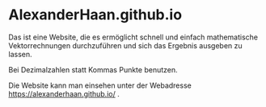 # AlexanderHaan.github.io

Das ist eine Website, die es ermöglicht schnell und einfach mathematische Vektorrechnungen durchzuführen und sich das Ergebnis ausgeben zu lassen.

Bei Dezimalzahlen statt Kommas Punkte benutzen.

Die Website kann man einsehen unter der Webadresse https://alexanderhaan.github.io/ .
